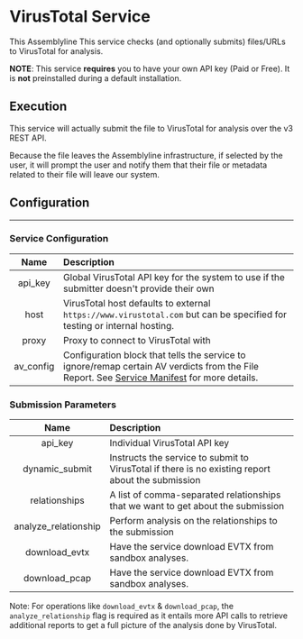 # VirusTotal Service

This Assemblyline This service checks (and optionally submits) files/URLs to VirusTotal for analysis.

**NOTE**: This service **requires** you to have your own API key (Paid or Free). It is **not** preinstalled during a default installation.

## Execution

This service will actually submit the file to VirusTotal for analysis over the v3 REST API.

Because the file leaves the Assemblyline infrastructure, if selected by the user, it will prompt the user and notify them that their file or metadata related to their file will leave our system.

## Configuration
----
### Service Configuration
|Name|Description|
|:---:|:---|
|api_key|Global VirusTotal API key for the system to use if the submitter doesn't provide their own|
|host|VirusTotal host defaults to external `https://www.virustotal.com` but can be specified for testing or internal hosting.|
|proxy|Proxy to connect to VirusTotal with|
|av_config|Configuration block that tells the service to ignore/remap certain AV verdicts from the File Report. See [Service Manifest](./service_manifest.yml) for more details.|

### Submission Parameters
|Name|Description|
|:---:|:---|
|api_key|Individual VirusTotal API key|
|dynamic_submit|Instructs the service to submit to VirusTotal if there is no existing report about the submission|
|relationships|A list of comma-separated relationships that we want to get about the submission|
|analyze_relationship|Perform analysis on the relationships to the submission|
|download_evtx|Have the service download EVTX from sandbox analyses.|
|download_pcap|Have the service download EVTX from sandbox analyses.|

Note: For operations like `download_evtx` & `download_pcap`, the `analyze_relationship` flag is required as it entails more API calls to
retrieve additional reports to get a full picture of the analysis done by VirusTotal.
